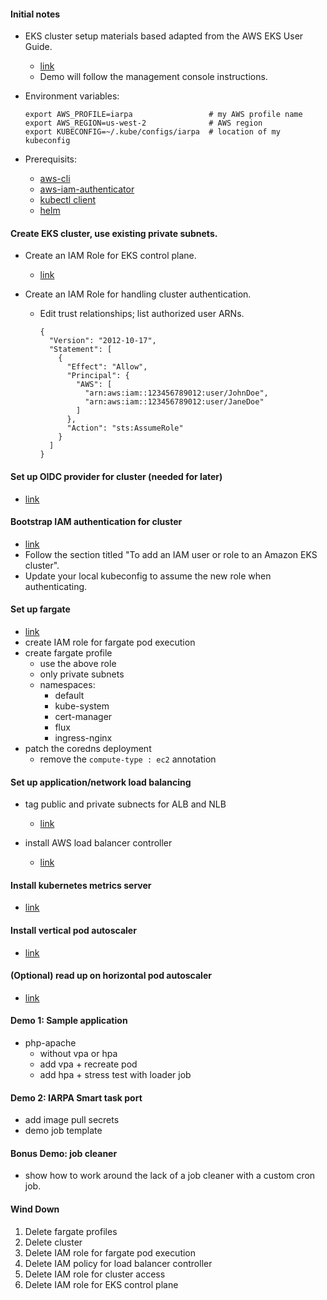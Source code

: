 
#### Initial notes

- EKS cluster setup materials based adapted from the AWS EKS User Guide.
  - [link](https://docs.aws.amazon.com/eks/latest/userguide)
  - Demo will follow the management console instructions.

- Environment variables:

  ```
  export AWS_PROFILE=iarpa                 # my AWS profile name
  export AWS_REGION=us-west-2              # AWS region
  export KUBECONFIG=~/.kube/configs/iarpa  # location of my kubeconfig
  ```

- Prerequisits:
  - [aws-cli](https://docs.aws.amazon.com/cli/latest/userguide/cli-chap-welcome.html)
  - [aws-iam-authenticator](https://docs.aws.amazon.com/eks/latest/userguide/install-aws-iam-authenticator.html)
  - [kubectl client](https://kubernetes.io/docs/tasks/tools/)
  - [helm](https://helm.sh/docs/intro/install)


#### Create EKS cluster, use existing private subnets.

- Create an IAM Role for EKS control plane.
  - [link](https://docs.aws.amazon.com/eks/latest/userguide/service_IAM_role.html)

- Create an IAM Role for handling cluster authentication.
  - Edit trust relationships; list authorized user ARNs.
  
    ```
    {
      "Version": "2012-10-17",
      "Statement": [
        {
          "Effect": "Allow",
          "Principal": {
            "AWS": [
              "arn:aws:iam::123456789012:user/JohnDoe",
              "arn:aws:iam::123456789012:user/JaneDoe"
            ]
          },
          "Action": "sts:AssumeRole"
        }
      ]
    }
    ```

#### Set up OIDC provider for cluster (needed for later)

- [link](https://docs.aws.amazon.com/eks/latest/userguide/authenticate-oidc-identity-provider.html)


#### Bootstrap IAM authentication for cluster

- [link](https://docs.aws.amazon.com/eks/latest/userguide/add-user-role.html)
- Follow the section titled "To add an IAM user or role to an Amazon EKS
  cluster".
- Update your local kubeconfig to assume the new role when authenticating.


#### Set up fargate

- [link](https://docs.aws.amazon.com/eks/latest/userguide/fargate-getting-started.html)
- create IAM role for fargate pod execution
- create fargate profile
  - use the above role
  - only private subnets
  - namespaces:
    - default
    - kube-system
    - cert-manager
    - flux
    - ingress-nginx
- patch the coredns deployment
  - remove the `compute-type : ec2` annotation


#### Set up application/network load balancing

- tag public and private subnects for ALB and NLB
  - [link](https://docs.aws.amazon.com/eks/latest/userguide/alb-ingress.html)

- install AWS load balancer controller
  - [link](https://docs.aws.amazon.com/eks/latest/userguide/aws-load-balancer-controller.html)


#### Install kubernetes metrics server

- [link](https://docs.aws.amazon.com/eks/latest/userguide/metrics-server.html)


#### Install vertical pod autoscaler

- [link](https://docs.aws.amazon.com/eks/latest/userguide/vertical-pod-autoscaler.html)


#### (Optional) read up on horizontal pod autoscaler

- [link](https://docs.aws.amazon.com/eks/latest/userguide/horizontal-pod-autoscaler.html)


#### Demo 1: Sample application

- php-apache
  - without vpa or hpa
  - add vpa + recreate pod
  - add hpa + stress test with loader job


#### Demo 2: IARPA Smart task port

- add image pull secrets
- demo job template


#### Bonus Demo: job cleaner

- show how to work around the lack of a job cleaner with a custom cron job.

#### Wind Down

1. Delete fargate profiles
2. Delete cluster
3. Delete IAM role for fargate pod execution
4. Delete IAM policy for load balancer controller
5. Delete IAM role for cluster access
6. Delete IAM role for EKS control plane


